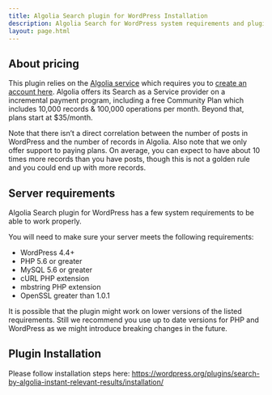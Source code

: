 ```yaml
---
title: Algolia Search plugin for WordPress Installation
description: Algolia Search for WordPress system requirements and plugin installation.
layout: page.html
---
```

## About pricing

This plugin relies on the [Algolia service](https://www.algolia.com/) which requires you to [create an account here](https://www.algolia.com/users/sign_up).
Algolia offers its Search as a Service provider on a incremental payment program, including a free Community Plan which includes 10,000 records & 100,000 operations per month. Beyond that, plans start at $35/month.

<div class="alert alert-warning">
Note that there isn’t a direct correlation between the number of posts in WordPress and the number of records in Algolia.
Also note that we only offer support to paying plans.
On average, you can expect to have about 10 times more records than you have posts, though this is not a golden rule and you could end up with more records.
</div>


## Server requirements

Algolia Search plugin for WordPress has a few system requirements to be able to work properly.

You will need to make sure your server meets the following requirements:

- WordPress 4.4+
- PHP 5.6 or greater
- MySQL 5.6 or greater
- cURL PHP extension
- mbstring PHP extension
- OpenSSL greater than 1.0.1

<div class="alert alert-info">
It is possible that the plugin might work on lower versions of the listed requirements.
Still we recommend you use up to date versions for PHP and WordPress as we might introduce breaking changes in the future.
</div>

## Plugin Installation

Please follow installation steps here: https://wordpress.org/plugins/search-by-algolia-instant-relevant-results/installation/
